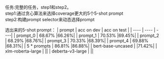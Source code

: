 任务:完整的任务，step1和step2。<br>
step1:通过贪心算法来选择coverage更大的5个5-shot prompt<br>
step2:构建prompt selector来动态选择prompt

选出来的5-shot prompt：
|  prompt   | acc on dev  | acc on test |
|  ----  | ----  | ----| 
| prompt_0  | 68.67% |66.26%|
| prompt_1  | 70.53% |69.45%|
| prompt_2  | 68.29% |68.76%|
| prompt_3  | 70.33% |68.39%|
| prompt_4  | 69.88% |68.31%|
| 5 * prompts | 86.81% |86.88%|
| bert-base-uncased |  |71.42%|
| xlm-roberta-large  |  ||
| deberta-v3-large  |  ||

